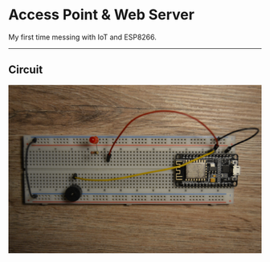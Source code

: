 # Access Point & Web Server
<p> My first time messing with IoT and ESP8266. </p>
<hr>
<h2>Circuit</h2>
<img src="https://github.com/doeppler/AccessPoint-WebServer/blob/master/img.JPG?raw=true" alt="Circuit">
